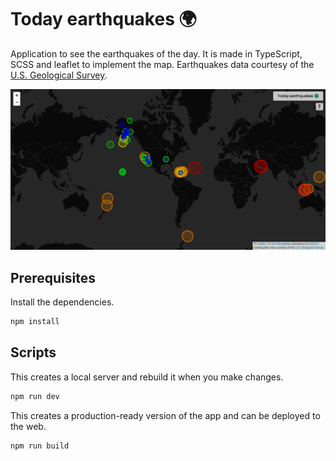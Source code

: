 # Today earthquakes 🌍

Application to see the earthquakes of the day. It is made in TypeScript, SCSS and leaflet to implement the map. Earthquakes data courtesy of the [U.S. Geological Survey](https://earthquake.usgs.gov/).

![Screenshot](./screenshot.png)

## Prerequisites

Install the dependencies.

```bash
npm install
```

## Scripts

This creates a local server and rebuild it when you make changes.

```bash
npm run dev
```

This creates a production-ready version of the app and can be deployed to the web.

```bash
npm run build
```
